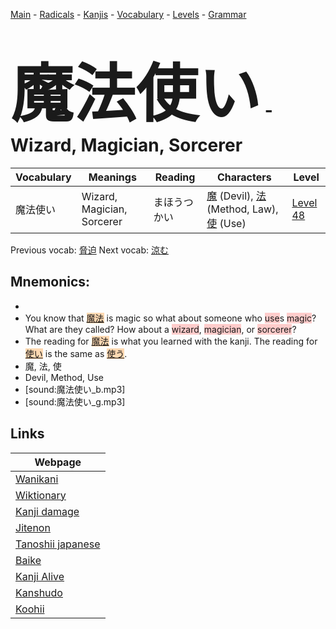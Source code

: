 <style> bigfont {font-size: 100px}</style>
[Main](../README.md) -
[Radicals](../radicals.md) -
[Kanjis](../kanjis.md) -
[Vocabulary](../vocabulary.md) -
[Levels](../levels.md) -
[Grammar](../grammar.md)
# <bigfont> 魔法使い</bigfont> - Wizard, Magician, Sorcerer 

| Vocabulary | Meanings | Reading | Characters | Level |
| --- | --- | --- | --- | --- |
| 魔法使い | Wizard, Magician, Sorcerer | まほうつかい |  [魔](../kanjis/魔.md) (Devil), [法](../kanjis/法.md) (Method, Law), [使](../kanjis/使.md) (Use) | [Level 48](../levels/wk_level48.md) |

Previous vocab: [脅迫](脅迫.md) Next vocab: [涼む](涼む.md) 

## Mnemonics:

* 
* You know that <span style="background-color:#fed8b1"> [魔法](https://jisho.org/search/魔法)</span> is magic so what about someone who <span style="background-color:#ffcccb"> use</span>s <span style="background-color:#ffcccb"> magic</span>? What are they called? How about a <span style="background-color:#ffcccb"> wizard</span>, <span style="background-color:#ffcccb"> magician</span>, or <span style="background-color:#ffcccb"> sorcerer</span>?
* The reading for <span style="background-color:#fed8b1"> [魔法](https://jisho.org/search/魔法)</span> is what you learned with the kanji. The reading for <span style="background-color:#fed8b1"> [使い](https://jisho.org/search/使い)</span> is the same as <span style="background-color:#fed8b1"> [使う](https://jisho.org/search/使う)</span>.
* 魔, 法, 使
* Devil, Method, Use
* [sound:魔法使い_b.mp3]
* [sound:魔法使い_g.mp3]


## Links 

| Webpage |
| --- |
| [Wanikani          ](https://www.wanikani.com/kanji/魔法使い) |
| [Wiktionary        ](https://en.wiktionary.org/wiki/魔法使い) |
| [Kanji damage      ](http://www.kanjidamage.com/kanji/search?utf8=✓&q=魔法使い) |
| [Jitenon           ](https://jitenon.com/kanji/魔法使い) |
| [Tanoshii japanese ](https://www.tanoshiijapanese.com/dictionary/kanji.cfm?k=魔法使い) |
| [Baike             ](https://baike.baidu.com/item/魔法使い) |
| [Kanji Alive       ](https://app.kanjialive.com/魔法使い) |
| [Kanshudo          ](https://www.kanshudo.com/searchmn?q=魔法使い) |
| [Koohii            ](https://kanji.koohii.com/study/kanji/魔法使い) |
